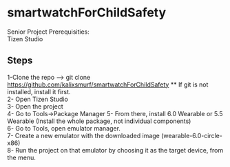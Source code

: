 # smartwatchForChildSafety
Senior Project
Prerequisities:<br>
Tizen Studio

## Steps
1-Clone the repo --> git clone https://github.com/kalixsmurf/smartwatchForChildSafety  ** If git is not installed, install it first.<br>
2- Open Tizen Studio<br>
3- Open the project<br>
4- Go to Tools->Package Manager
5- From there, install 6.0 Wearable or 5.5 Wearable (Install the whole package, not individual components)<br>
6- Go to Tools, open emulator manager.<br>
7- Create a new emulator with the downloaded image (wearable-6.0-circle-x86)<br>
8- Run the project on that emulator by choosing it as the target device, from the menu.
